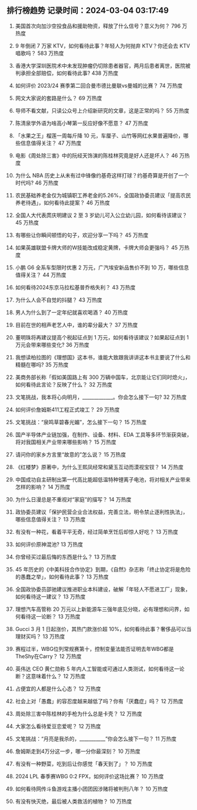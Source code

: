 
## 排行榜趋势 记录时间：2024-03-04 03:17:49
  
  1. 美国首次向加沙空投食品和援助物资，释放了什么信号？意义为何？ 796 万热度
    
  2. 9 年倒闭 7 万家 KTV，如何看待此事？年轻人为何抛弃 KTV？你还会去 KTV 唱歌吗？ 583 万热度
    
  3. 香港大学深圳医院术中未发现肿瘤仍切除患者器官，两月后患者离世，医院被判承担全部赔偿，如何看待此事? 438 万热度
    
  4. 如何评价 2023/24 赛季第二回合曼市德比曼联vs曼城的比赛？ 74 万热度
    
  5. 网文大家说的套路是什么？ 69 万热度
    
  6. 导师不看文献，只读公众号上介绍新研究的文章，这是正常的吗？ 55 万热度
    
  7. 陈清泉学外语为啥高小琴第一反应好像不愿意？ 47 万热度
    
  8. 「水果之王」榴莲一周每斤降 10 元，车厘子、山竹等网红水果普遍降价，哪些信息值得关注？ 47 万热度
    
  9. 电影《周处除三害》中的阮经天饰演的陈桂林究竟是好人还是坏人？ 46 万热度
    
  10. 为什么 NBA 历史上从未有过中锋像约基奇这样打球？约基奇算是开创了一个时代吗? 46 万热度
    
  11. 农民基础养老金仅为城镇职工养老金的5.26%，全国政协委员建议「提高农民养老待遇」，如何看待此提案？ 46 万热度
    
  12. 全国人大代表庹庆明建议 2 至 3 岁幼儿可入公立幼儿园，如何看待该建议？ 45 万热度
    
  13. 有哪些让你瞬间顿悟的句子，欢迎分享一下吗？ 45 万热度
    
  14. 如果英雄联盟卡牌大师的W技能改成稳定黄牌，卡牌大师会更强吗？ 45 万热度
    
  15. 小鹏 G6 全系车型限时优惠 2 万元，广汽埃安新品售价不到 10 万，哪些信息值得关注？ 44 万热度
    
  16. 如何看待2024东京马拉松基普乔格失利？ 43 万热度
    
  17. 为什么人会不自觉的抖腿？ 43 万热度
    
  18. 男人为什么到了一定年纪就喜欢喝酒？ 40 万热度
    
  19. 目前在世的相声老艺人中，谁的辈分最大？ 37 万热度
    
  20. 董明珠将再建议提高个税起征点到 1 万元，如何看待该建议？如果起征点到 1 万元会带来哪些变化? 36 万热度
    
  21. 我想读柏拉图的《理想国》这本书，谁能大致跟我讲讲这本书主要说了什么和精髓在哪吗? 35 万热度
    
  22. 美商务部长称「假如美国路上有 300 万辆中国车，北京能让它们同时熄火」，如何看待此言论？反映了什么？ 32 万热度
    
  23. 文笔挑战，我本将心向明月，_____________。你会怎么接下一句? 32 万热度
    
  24. 如何评价詹姆斯411工程正式竣工？ 29 万热度
    
  25. 文笔挑战：“泉鸣草碧春光媚”，怎么接下一句？ 15 万热度
    
  26. 国产半导体产业链加强，在制作、设备、材料、EDA 工具等多环节渐获突破，将对我国相关产业带来哪些影响？ 15 万热度
    
  27. 请问你的家乡方言里“故意的”怎么说？ 15 万热度
    
  28. 《红楼梦》原著中，为什么王熙凤经常和黛玉互动而漠视宝钗？ 14 万热度
    
  29. 中国成功自主研制出第一代高比能超低温特种锂离子电池，将对相关产业带来怎样的影响？ 14 万热度
    
  30. 为什么日漫总是不重视对“家庭”的描写？ 14 万热度
    
  31. 政协委员建议「保护民营企业合法权益，完善立法，明令禁止逐利性执法」，哪些信息值得关注？ 13 万热度
    
  32. 有没有一种花，看着平平无奇，经过简单烹饪后却惊人好吃？ 13 万热度
    
  33. 如何评价原神混池? 13 万热度
    
  34. 你曾经买过最后悔的东西是什么？ 13 万热度
    
  35. 45 年历史的《中美科技合作协定》到期，《自然》杂志称「终止协定将是危险的愚蠢之举」，如何看待此事？ 13 万热度
    
  36. 全国政协委员邵驰建议推进职业本科建设，破解「年轻人不愿进工厂」现象，如何看待这一建议？ 13 万热度
    
  37. 理想汽车高管称 20 万元以上新能源车三强年底见分晓，必有理想和问界，如何看待这一论断？ 13 万热度
    
  38. Gucci 3 月 1 日起涨价，其热门款涨价超 10%，如何看待此事？奢侈品可以当理财买吗？ 13 万热度
    
  39. 赛程过半，WBG位列常规赛第十，控制变量法能否证明去年WBG都是TheShy在Carry？ 12 万热度
    
  40. 英伟达 CEO 黄仁勋称 5 年内人工智能或可通过人类测试，如何看待这一论断？这意味着什么？ 12 万热度
    
  41. 占便宜的人都是什么心态？ 12 万热度
    
  42. 社会上对「愚蠢」的容忍度越来越低了吗？你有「厌蠢症」吗？ 12 万热度
    
  43. 周处除三害中陈桂林的手枪为什么总是卡壳？ 12 万热度
    
  44. 大家怎么看待爱豆恋爱呢？ 12 万热度
    
  45. 文笔挑战：“月亮是我杀的，___________”你会怎么接下一句？ 11 万热度
    
  46. 詹姆斯走到4万分这一步，哪一分你最深刻？ 10 万热度
    
  47. 有没有一种野菜，吃到后让你感觉「春天到了」？ 10 万热度
    
  48. 2024 LPL 春季赛WBG 0:2 FPX，如何评价这场比赛？ 10 万热度
    
  49. 如何看待网传斗鱼游戏主播小团团因涉赌将被判刑八年？ 10 万热度
    
  50. 有没有快灭绝，最后被人类救活的植物？ 10 万热度
    